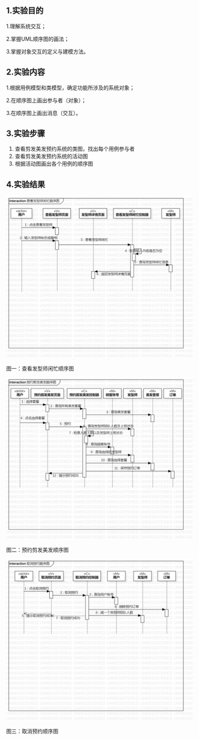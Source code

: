  ## 1.实验目的
 1.理解系统交互；
 
 2.掌握UML顺序图的画法；
 
 3.掌握对象交互的定义与建模方法。

 ## 2.实验内容
 1.根据用例模型和类模型，确定功能所涉及的系统对象；
 
 2.在顺序图上画出参与者（对象）；
 
 3.在顺序图上画出消息（交互）。

 ## 3.实验步骤
 1. 查看剪发美发预约系统的类图，找出每个用例参与者
 2. 查看剪发美发预约系统的活动图
 3. 根据活动图画出各个用例的顺序图
 ## 4.实验结果
 ![查看发型师闲忙顺序图](./查看发型师闲忙顺序图.jpg)
 
 图一：查看发型师闲忙顺序图

 ![预约剪发美发顺序图](./预约剪发美发顺序图.jpg)
 
 图二：预约剪发美发顺序图

 ![取消预约顺序图](./取消预约顺序图.jpg)
 
 图三：取消预约顺序图
